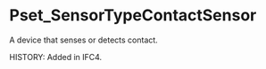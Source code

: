 # Pset_SensorTypeContactSensor

A device that senses or detects contact.
<!-- end of short definition -->

 HISTORY: Added in IFC4.
